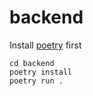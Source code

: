 # backend

Install [poetry](https://python-poetry.org/) first

```
cd backend
poetry install
poetry run .
```
